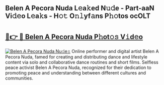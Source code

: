 ## Belen A Pecora Nuda L𝚎a𝚔ed N𝚞𝚍e - Part-aaN Vi𝚍𝚎o L𝚎a𝚔s - H𝚘𝚝 O𝚗𝚕yf𝚊ns P𝚑𝚘tos ocOLT

# <h2><a href="http://kf8m7c.oniu.top/?m=Belen+A+Pecora+Nuda">🔗👉 🔴 Belen A Pecora Nuda P𝚑ot𝚘𝚜 V𝚒d𝚎o</a></h2>

[![Belen A Pecora Nuda Nu𝚍e𝚜](https://i.imgur.com/0qMVB7G.gif)](http://kf8m7c.oniu.top/?m=Belen+A+Pecora+Nuda)
Online performer and digital artist Belen A Pecora Nuda, famed for creating and distributing dance and lifestyle content via solo and collaborative dance routines and short films. Selfless peace activist Belen A Pecora Nuda, recognized for their dedication to promoting peace and understanding between different cultures and communities.  
